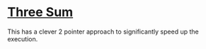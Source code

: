 # [Three Sum](https://leetcode.com/problems/3sum/)

This has a clever 2 pointer approach to significantly speed up the execution.
